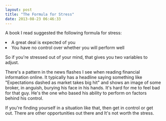 ```yaml
---
layout: post
title: "The Formula for Stress"
date: 2013-08-23 06:46:33
---
```


<p class="p1">
  A book I read suggested the following formula for stress: 
</p>

<li class="p1">
  A great deal is expected of you
</li>
<li class="p1">
  You have no control over whether you will perform well
</li>

<p class="p1">
  So if you're stressed out of your mind, that gives you two variables to adjust.
</p>

<p class="p1">
  There's a pattern in the news flashes I see when reading financial information online. It typically has a headline saying something like "Expectations dashed as market takes big hit" and shows an image of some broker, in anguish, burying his face in his hands. It's hard for me to feel bad for that guy. He's the one who based his ability to perform on factors behind his control.
</p>

<p class="p1">
  If you're finding yourself in a situation like that, then get in control or get out. There are other opportunities out there and It's not worth the stress.
</p>